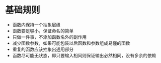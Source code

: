 # 基础规则
- 函数内保持一个抽象层级
- 函数要足够小，保证命名的简单
- 只做一件事，不添加函数名外的副作用
- 减少函数参数，如果可能包装以后函数和参数组成易懂的函数
- 重复的函数应该抽象出通用部分
- 函数尽可能无状态，即只要输入相同则保证输出必然相同，没有多余的依赖